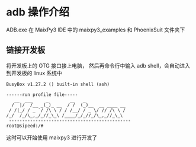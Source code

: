 # adb 操作介绍



ADB.exe 在 MaixPy3 IDE 中的 maixpy3_examples 和 PhoenixSuit 文件夹下

## 链接开发板
将开发板上的 OTG 接口接上电脑， 然后再命令行中输入 adb shell，会自动进入到开发板的 linux 系统中

```shell
BusyBox v1.27.2 () built-in shell (ash)

------run profile file-----
   __  ___     _        __   _
  /  |/  /__ _(_)_ __  / /  (_)__  __ ____ __
 / /|_/ / _ `/ /\ \ / / /__/ / _ \/ // /\ \ /
/_/  /_/\_,_/_//_\_\ /____/_/_//_/\_,_//_\_\
 ----------------------------------------------
root@sipeed:/#
```

这时可以开始使用 maixpy3 进行开发了

